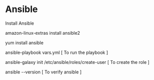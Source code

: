 # Ansible

Install Ansible

amazon-linux-extras install ansible2

yum install ansible 


ansible-playbook vars.yml [ To run the playbook ]

ansible-galaxy init /etc/ansible/roles/create-user [ To create the role ]

ansible --version [ To verify ansible ]
